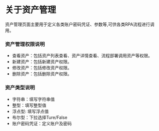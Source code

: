 # 关于资产管理
资产管理页面主要用于定义各类账户密码凭证、参数等,可供各类RPA流程进行调用。

###  资产管理权限说明
- 查看资产：包括资产列表查看、资产详情查看、流程部署调用资产等权限。
- 新建资产：包括新建资产权限。
- 修改资产：包括修改资产权限。
- 删除资产：包括删除资产权限。

###  资产类型说明
- 字符串：填写字符串值 
- 整型：填写整型值 
- 浮点型: 填写浮点值
- 布尔型：下拉选择Ture/False
- 账户密码凭证：定义账户及密码

